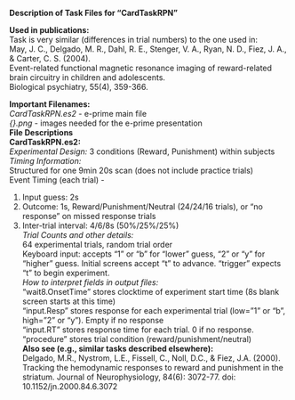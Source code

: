 **Description of Task Files for “CardTaskRPN”**<br>

**Used in publications:**<br>
Task is very similar (differences in trial numbers) to the one used in: <br>
May, J. C., Delgado, M. R., Dahl, R. E., Stenger, V. A., Ryan, N. D., Fiez, J. A., & Carter, C. S. (2004). <br>
Event-related functional magnetic resonance imaging of reward-related brain circuitry in children and adolescents. <br>
Biological psychiatry, 55(4), 359-366.<br>

**Important Filenames:**<br>
*CardTaskRPN.es2* - e-prime main file<br>
*{}.png* - images needed for the e-prime presentation<br>
**File Descriptions**<br>
**CardTaskRPN.es2:**<br>
*Experimental Design:* 3 conditions (Reward, Punishment) within subjects <br>
*Timing Information:*<br>
Structured for one 9min 20s scan (does not include practice trials)<br>
Event Timing (each trial) -  
1.	Input guess: 2s
2.	Outcome: 1s, Reward/Punishment/Neutral (24/24/16 trials), or “no response” on missed response trials
3.	Inter-trial interval: 4/6/8s (50%/25%/25%)<br>
*Trial Counts and other details:*<br>
64 experimental trials, random trial order<br>
Keyboard input: accepts “1” or “b” for “lower” guess, “2” or “y” for “higher” guess. Initial screens accept “t” to advance. “trigger” expects “t” to begin experiment.<br>
*How to interpret fields in output files:*<br>
“wait8.OnsetTime” stores clocktime of experiment start time (8s blank screen starts at this time)<br>
“input.Resp” stores response for each experimental trial (low=”1” or “b”, high=”2” or “y”). Empty if no response<br>
“input.RT” stores response time for each trial. 0 if no response.<br>
“procedure” stores trial condition (reward/punishment/neutral)<br>
**Also see (e.g., similar tasks described elsewhere):**<br>
Delgado, M.R., Nystrom, L.E., Fissell, C., Noll, D.C., & Fiez, J.A. (2000). Tracking the hemodynamic responses to reward and punishment in the striatum. Journal of Neurophysiology, 84(6): 3072-77. doi: 10.1152/jn.2000.84.6.3072

